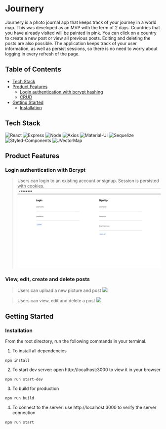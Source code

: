 <div id="top"/>

# Journery
Journery is a photo journal app that keeps track of your journey in a world map. This was developed as an MVP with the term of 2 days.
Countries that you have already visited will be painted in pink. You can click on a country to create a new post or view all previous posts. Editing and deleting the posts are also possible. The application keeps track of your user information, as well as persist sessions, so there is no need to worry about logging in every refresh of the page.

## Table of Contents
- [Tech Stack](#tech-stack)
- [Product Features](#product-features)
  - [Login authentication with bcrypt hashing](#login-authentication-with-bcrypt)
  - [CRUD](#CRUD)
- [Getting Started](#getting-started)
  - [Installation](#installation)

## Tech Stack
![React](https://img.shields.io/badge/-React-61DAFB?logo=react&logoColor=white&style=for-the-badge)
![Express](https://img.shields.io/badge/-Express-DCDCDC?logo=express&logoColor=black&style=for-the-badge)
![Node](https://img.shields.io/badge/-Node-9ACD32?logo=node.js&logoColor=white&style=for-the-badge)
![Axios](https://img.shields.io/badge/-Axios-671ddf?logo=axios&logoColor=black&style=for-the-badge)
![Material-UI](https://img.shields.io/badge/-MUI-007FFF?logo=mui&logoColor=white&style=for-the-badge)
![Sequelize](https://img.shields.io/badge/sequelize-323330?style=for-the-badge&logo=sequelize&logoColor=blue)
![Styled-Components](https://img.shields.io/badge/styled--components-DB7093?style=for-the-badge&logo=styled-components&logoColor=white)
![JVectorMap](https://img.shields.io/badge/-react--jvectormap-lightgrey)

## Product Features

### Login authentication with Bcrypt
> Users can login to an existing account or signup. Session is persisted with cookies.
![](assets/login.png)

### View, edit, create and delete posts

> Users can upload a new picture and post
![](assets/demo/create.gif)

> Users can view, edit and delete a post
![](assets/demo/modify.gif)

## Getting Started

### Installation

From the root directory, run the following commands in your terminal.

1. To install all dependencies

```
npm install
```

2. To start dev server: open http://localhost:3000 to view it in your browser

```
npm run start-dev
```

3. To build for production

```
npm run build
```

4. To connect to the server: use http://localhost:3000 to verify the server connection
```
npm run start
```
